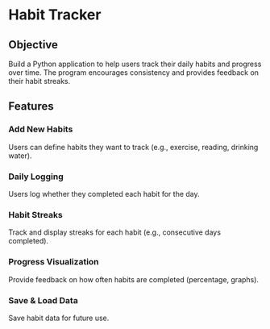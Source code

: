 # Habit Tracker
## Objective
Build a Python application to help users track their daily habits and progress over time. The program encourages consistency and provides feedback on their habit streaks.

## Features
### Add New Habits
Users can define habits they want to track (e.g., exercise, reading, drinking water).

### Daily Logging
Users log whether they completed each habit for the day.

### Habit Streaks
Track and display streaks for each habit (e.g., consecutive days completed).

### Progress Visualization
Provide feedback on how often habits are completed (percentage, graphs).

### Save & Load Data
Save habit data for future use.



